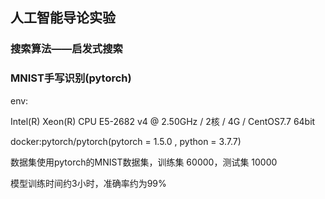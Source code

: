 ## 人工智能导论实验
### 搜索算法——启发式搜索

### MNIST手写识别(pytorch)

env:

Intel(R) Xeon(R) CPU E5-2682 v4 @ 2.50GHz / 2核 / 4G / CentOS7.7 64bit

docker:pytorch/pytorch(pytorch = 1.5.0 , python = 3.7.7)

数据集使用pytorch的MNIST数据集，训练集 60000，测试集 10000

模型训练时间约3小时，准确率约为99%
